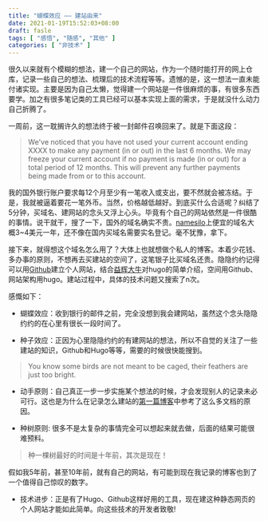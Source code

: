 ```yaml
---
title: "蝴蝶效应 —— 建站由来"
date: 2021-01-19T15:52:03+08:00
draft: fasle
tags: [ "感悟", "随感", "其他" ]
categories: [ "非技术" ]
---
```


很久以来就有个模糊的想法，建一个自己的网站，作为一个随时能打开的网上仓库，记录一些自己的想法、梳理后的技术流程等等。遗憾的是，这一想法一直未能付诸实现。主要是因为自己太懒，觉得建一个网站是一件很麻烦的事，有很多东西要学。加之有很多笔记类的工具已经可以基本实现上面的需求，于是就没什么动力自己折腾了。

一周前，这一耽搁许久的想法终于被一封邮件召唤回来了。就是下面这段：

> We've noticed that you have not used your current account ending XXXX to make any payment (in or out) in the last 6 months. We may freeze your current account if no payment is made (in or out) for a total period of 12 months. This will prevent any further payments being made from or to this account.

我的国外银行账户要求每12个月至少有一笔收入或支出，要不然就会被冻结。于是，我就被逼着要花一笔外币。当然，价格越低越好。到底买什么合适呢？纠结了5分钟，买域名、建网站的念头又浮上心头。毕竟有个自己的网站依然是一件很酷的事情。说干就干，搜了一下，国外的域名确实不贵。[namesilo](https://www.namesilo.com/)上便宜的域名大概3~4美元一年，还不像在国内买域名需要实名登记。毫不犹豫，拿下。

接下来，就得想这个域名怎么用了？大体上也就想做个私人的博客。本着少花钱、多办事的原则，不想再去买建站的空间了，这笔银子比买域名还贵。隐隐约约记得可以用[Github](https://github.com/)建立个人网站，结合[益辉大牛](https://yihui.org/cn/about/)对hugo的简单介绍，空间用Github、网站架构用hugo。建站过程中，具体的技术问题又搜索了n次。

感慨如下：

* 蝴蝶效应：收到银行的邮件之前，完全没想到我会建网站，虽然这个念头隐隐约约的在心里有很长一段时间了。

* 种子效应：正因为心里隐隐约约的有建网站的想法，所以不自觉的关注了一些建站的知识，Github和Hugo等等，需要的时候很快能搜到。

> You know some birds are not meant to be caged, their feathers are just too bright.

* 动手原则：自己真正一步一步实施某个想法的时候，才会发现别人的记录未必可行。这也是为什么在记录怎么建站的[第一篇博客](https://blog.illiterate.info/posts/buildsite/)中参考了这么多文档的原因。

* 种树原则: 很多不是太复杂的事情完全可以想起来就去做，后面的结果可能很难预料。

> 种一棵树最好的时间是十年前，其次是现在！

假如我5年前，甚至10年前，就有自己的网站，有可能到现在我记录的博客也到了一个值得自己惊叹的数字。

* 技术进步：正是有了Hugo、Github这样好用的工具，现在建这种静态网页的个人网站才能如此简单。向这些技术的开发者致敬!